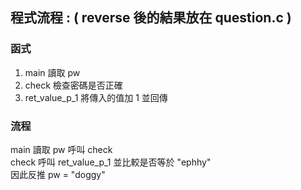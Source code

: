 ## 程式流程 : ( reverse 後的結果放在 question.c )

### 函式
		
1. main 讀取 pw
2. check 檢查密碼是否正確
3. ret_value_p_1 將傳入的值加 1 並回傳

### 流程

main 讀取 pw 呼叫 check<br>
check 呼叫 ret_value_p_1 並比較是否等於 "ephhy" <br>
因此反推 pw = "doggy" <br>
